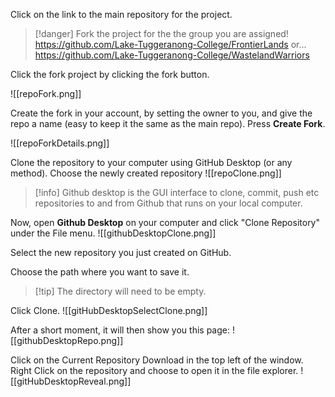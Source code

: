 
Click on the link to the main repository for the project.

> [!danger] Fork the project for the the group you are assigned!
> https://github.com/Lake-Tuggeranong-College/FrontierLands
> or...
> https://github.com/Lake-Tuggeranong-College/WastelandWarriors



Click the fork project by clicking the fork button.

![[repoFork.png]]


Create the fork in your account, by setting the owner to you, and give the repo a name (easy to keep it the same as the main repo). Press **Create Fork**.

![[repoForkDetails.png]]


Clone the repository to your computer using GitHub Desktop (or any method). Choose the newly created repository
![[repoClone.png]]


> [!info] Github desktop is the GUI interface to clone, commit, push etc repositories to and from Github that runs on your local computer.


Now, open **Github Desktop** on your computer and click "Clone Repository" under the File menu.
![[githubDesktopClone.png]]


Select the new repository you just created on GitHub.

Choose the path where you want to save it.

> [!tip] The directory will need to be empty.


Click Clone.
![[gitHubDesktopSelectClone.png]]


After a short moment, it will then show you this page:
![[githubDesktopRepo.png]]

Click on the Current Repository Download in the top left of the window. Right Click on the repository and choose to open it in the file explorer.
![[gitHubDesktopReveal.png]]
